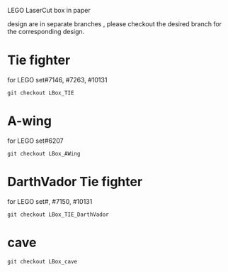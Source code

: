 LEGO LaserCut box in paper

design are in separate branches
, please checkout the desired branch for the corresponding design.

# Tie fighter

for LEGO set#7146, #7263, #10131

~~~ { .bash }
git checkout LBox_TIE
~~~

# A-wing

for LEGO set#6207 

~~~ { .bash }
git checkout LBox_AWing
~~~

# DarthVador Tie fighter

for LEGO set#, #7150, #10131

~~~ { .bash }
git checkout LBox_TIE_DarthVador
~~~

# cave

~~~ { .bash }
git checkout LBox_cave
~~~
